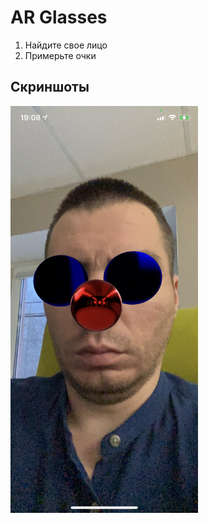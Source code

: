 # AR Glasses
1. Найдите свое лицо
2. Примерьте очки
## Скриншоты
<img src="./Screenshots/Screenshot.jpeg" width="300">
